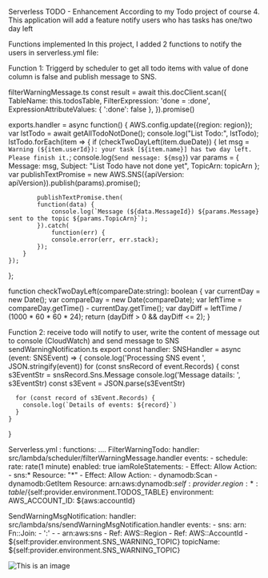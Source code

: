 Serverless TODO - Enhancement
According to my Todo project of course 4. This application will add a feature notify users who has tasks has one/two day left

Functions implemented
In this project, I added 2 functions to notify the users in serverless.yml file:

Function 1: Triggerd by scheduler to get all todo items with value of done column is false and publish message to SNS.

filterWarningMessage.ts 
const result = await this.docClient.scan({
            TableName: this.todosTable,
            FilterExpression: 'done = :done',
            ExpressionAttributeValues: {
                ':done': false
            },
        }).promise()

exports.handler = async function() {
    AWS.config.update({region: region});
    var lstTodo = await getAllTodoNotDone();
    console.log("List Todo:", lstTodo);
    lstTodo.forEach(item => {
        if (checkTwoDayLeft(item.dueDate)) {
            let msg = `Warning (${item.userId}): your task [${item.name}] has two day left. Please finish it.`;
            console.log(`Send message: ${msg}`)
            var params = {
                Message: msg, 
                Subject: "List Todo have not done yet",
                TopicArn: topicArn
            };
            var publishTextPromise = new AWS.SNS({apiVersion: apiVersion}).publish(params).promise();

            publishTextPromise.then(
            function(data) {
                console.log(`Message (${data.MessageId}) ${params.Message} sent to the topic ${params.TopicArn}`);
            }).catch(
                function(err) {
                console.error(err, err.stack);
            });
        }
    });
};

function checkTwoDayLeft(compareDate:string): boolean {
    var currentDay = new Date();
    var compareDay = new Date(compareDate);
    var leftTime = compareDay.getTime() - currentDay.getTime();
    var dayDiff = leftTime / (1000 * 60 * 60 * 24);
    return (dayDiff > 0 && dayDiff <= 2);
}

Function 2: receive todo will notify to user, write the content of message out to console (CloudWatch) and send message to SNS
sendWarningNotification.ts
export const handler: SNSHandler = async (event: SNSEvent) => {
    console.log('Processing SNS event ', JSON.stringify(event))
    for (const snsRecord of event.Records) {
      const s3EventStr = snsRecord.Sns.Message
      console.log('Message datails: ', s3EventStr)
      const s3Event = JSON.parse(s3EventStr)
  
      for (const record of s3Event.Records) {
        console.log(`Details of events: ${record}`)
      }
    }
  }

Serverless.yml :
functions:
  ....
  FilterWarningTodo:
    handler: src/lambda/scheduler/filterWarningMessage.handler
    events:
      - schedule:
          rate: rate(1 minute)
          enabled: true
    iamRoleStatements:
      - Effect: Allow
        Action:
          - sns:*
        Resource: "*"
      - Effect: Allow
        Action:
          - dynamodb:Scan
          - dynamodb:GetItem
        Resource: arn:aws:dynamodb:${self:provider.region}:*:table/${self:provider.environment.TODOS_TABLE}
    environment:
      AWS_ACCOUNT_ID: ${aws:accountId}

  SendWarningMsgNotification:
    handler: src/lambda/sns/sendWarningMsgNotification.handler
    events:
      - sns:
          arn:
            Fn::Join:
              - ':'
              - - arn:aws:sns
                - Ref: AWS::Region
                - Ref: AWS::AccountId
                - ${self:provider.environment.SNS_WARNING_TOPIC}
          topicName: ${self:provider.environment.SNS_WARNING_TOPIC}

![This is an image]([https://myoctocat.com/assets/images/base-octocat.svg](https://github.com/tuankhoi2206/udacity-final-capstone-project/blob/main/final-capstone-image/cloudwatch.png))
